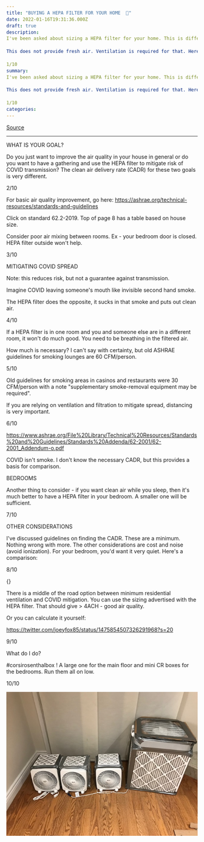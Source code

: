 ```yaml
---
title: "BUYING A HEPA FILTER FOR YOUR HOME  🧵"
date: 2022-01-16T19:31:36.000Z
draft: true
description: 
I've been asked about sizing a HEPA filter for your home. This is different than sizing one for public spaces with other people. 

This does not provide fresh air. Ventilation is required for that. Here are some things to consider:

1/10
summary: 
I've been asked about sizing a HEPA filter for your home. This is different than sizing one for public spaces with other people. 

This does not provide fresh air. Ventilation is required for that. Here are some things to consider:

1/10
categories:
---
```

[Source](https://twitter.com/joeyfox85/status/1482797703457390601)

---

WHAT IS YOUR GOAL?

Do you just want to improve the air quality in your house in general or do you want to have a gathering and use the HEPA filter to mitigate risk of COVID transmission? The clean air delivery rate (CADR) for these two goals is very different.

2/10

For basic air quality improvement, go here: https://ashrae.org/technical-resources/standards-and-guidelines

Click on standard 62.2-2019. Top of page 8 has a table based on house size.

Consider poor air mixing between rooms. Ex - your bedroom door is closed. HEPA filter outside won't help.

3/10

MITIGATING COVID SPREAD

Note: this reduces risk, but not a guarantee against transmission.

Imagine COVID leaving someone's mouth like invisible second hand smoke.

The HEPA filter does the opposite, it sucks in that smoke and puts out clean air. 

4/10

If a HEPA filter is in one room and you and someone else are in a different room, it won't do much good. You need to be breathing in the filtered air.

How much is necessary? I can't say with certainty, but old ASHRAE guidelines for smoking lounges are 60 CFM/person.

5/10

Old guidelines for smoking areas in casinos and restaurants were 30 CFM/person with a note "supplementary smoke-removal equipment may be required".

If you are relying on ventilation and filtration to mitigate spread, distancing is very important.

6/10

https://www.ashrae.org/File%20Library/Technical%20Resources/Standards%20and%20Guidelines/Standards%20Addenda/62-2001/62-2001_Addendum-o.pdf

COVID isn't smoke. I don't know the necessary CADR, but this provides a basis for comparison. 

BEDROOMS

Another thing to consider - if you want clean air while you sleep, then it's much better to have a HEPA filter in your bedroom. A smaller one will be sufficient.

7/10

OTHER CONSIDERATIONS

I've discussed guidelines on finding the CADR. These are a minimum. Nothing wrong with more. The other considerations are cost and noise (avoid ionization). For your bedroom, you'd want it very quiet. Here's a comparison:

 8/10

 {<tweet user='marwa_zaatari' id='1429629474878988288'>}

 There is a middle of the road option between minimum residential ventilation and COVID mitigation. You can use the sizing advertised with the HEPA filter. That should give > 4ACH - good air quality.

Or you can calculate it yourself:

https://twitter.com/joeyfox85/status/1475854507326291968?s=20

9/10

What do I do?

#corsirosenthalbox ! A large one for the main floor and mini CR boxes for the bedrooms. Run them all on low.

10/10

![CR boxes](/joeys-cr-boxes.jpg)